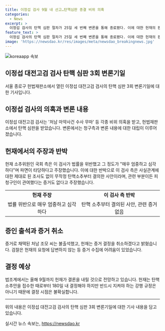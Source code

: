```yaml
---
title: 이정섭 검사 9월 내 선고…탄핵심판 종결 비위 의혹
categories:
  - News
excerpt: >
  이정섭 검사의 탄핵 심판 절차가 25일 세 번째 변론을 통해 종료됐다. 이에 대한 헌재의 판단은 빠른 시일 내에 나올 것으로 전망되나, 심각한 법 위반 의혹과 관련해 검찰의 협조를 받지 못하고 있다. 이번 변론에서는 양측이 최후 변론을 펼치면서 해당 사건에 대한 입장을 강력히 주장했다. 헌재의 결정은 이번 사태에 대한 중대한 영향을 미칠 것으로 보이며, 이에 대한 판단은 추후 헌재의 결정으로 이어질 것으로 보인다.
feature_text: >
  이정섭 검사의 탄핵 심판 절차가 25일 세 번째 변론을 통해 종료됐다. 이에 대한 헌재의 판단은 빠른 시일 내에 나올 것으로 전망되나, 심각한 법 위반 의혹과 관련해 검찰의 협조를 받지 못하고 있다. 이번 변론에서는 양측이 최후 변론을 펼치면서 해당 사건에 대한 입장을 강력히 주장했다. 헌재의 결정은 이번 사태에 대한 중대한 영향을 미칠 것으로 보이며, 이에 대한 판단은 추후 헌재의 결정으로 이어질 것으로 보인다.
image: 'https://newsdao.kr/res/images/meta/newsdao_breakingnews.jpg'
---
```


<p><img src="https://newsdao.kr/res/images/meta/newsdao_breakingnews.jpg" alt="koreaapp 속보" /></p>

<h2 data-ke-size="size26">이정섭 대전고검 검사 탄핵 심판 3회 변론기일</h2>

<p data-ke-size="size16">서울 종로구 헌법재판소에서 열린 이정섭 대전고검 검사의 탄핵 심판 3회 변론기일에 대한 기사입니다.</p>

<h2 data-ke-size="size24">이정섭 검사의 의혹과 변론 내용</h2>

<p data-ke-size="size16">이정섭 대전고검 검사는 '처남 마약사건 수사 무마' 등 각종 비위 의혹을 받고, 헌법재판소에서 탄핵 심판을 받았습니다. 변론에서는 청구측과 변론 내용에 대한 대립이 이루어졌습니다.</p>

<h2 data-ke-size="size24">헌재에서의 주장과 반박</h2>

<p data-ke-size="size16">헌재 소추위원인 국회 측은 이 검사가 법률을 위반했고 그 정도가 "매우 엄중하고 심각하다"며 파면이 타당하다고 주장했습니다. 이에 대한 반박으로 이 검사 측은 사실관계에 대한 제대로 된 조사도 없이 무작정 탄핵소추부터 결의한 사안이라며, 관련 부분이든 피청구인이 관여했다는 증거도 없다고 주장했습니다.</p>

<table>
    <tr>
      <td style="text-align: center; height: 17px;"><b>헌재 주장</b></td>
      <td style="text-align: center; height: 17px;"><b>이 검사 측 반박</b></td>
    </tr>
    <tr>
      <td style="text-align: center; height: 17px;">법률 위반으로 매우 엄중하고 심각하다</td>
      <td style="text-align: center; height: 17px;">탄핵 소추부터 결의된 사안, 관련 증거 없음</td>
    </tr>
</table>

<h2 data-ke-size="size24">증인 출석과 증거 취소</h2>

<p data-ke-size="size16">증거로 채택된 처남 조모 씨는 불출석했고, 헌재는 증거 결정을 취소하겠다고 밝혔습니다. 검찰은 헌재의 요청에 답변하지 않는 등 증거 수집에 어려움이 있었습니다.</p>

<h2 data-ke-size="size24">결정 예상</h2>

<p data-ke-size="size16">법조계에서는 올해 9월까지 헌재가 결론을 내릴 것으로 전망하고 있습니다. 헌재는 탄핵소추안을 접수한 때로부터 180일 내 결정해야 하지만 반드시 지켜야 하는 강행 규정은 아니기 때문에 결정 시점은 불확실합니다.</p>

<hr>

<p data-ke-size="size16">위의 내용은 이정섭 대전고검 검사의 탄핵 심판 3회 변론기일에 대한 기사 내용을 담고 있습니다. </p>
실시간 뉴스 속보는, <a href="https://newsdao.kr" rel="dofollow">https://newsdao.kr</a>


